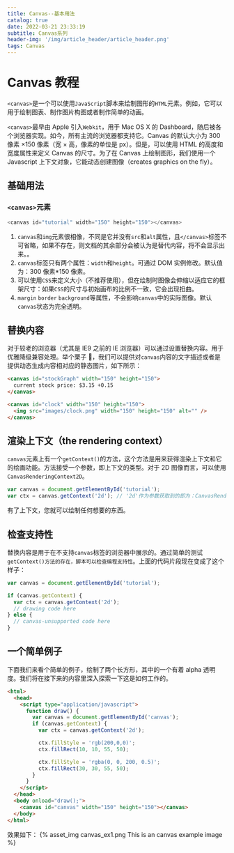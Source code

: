 ```yaml
---
title: Canvas--基本用法
catalog: true
date: 2022-03-21 23:33:19
subtitle: Canvas系列
header-img: '/img/article_header/article_header.png'
tags: Canvas
---
```


# Canvas 教程

`<canvas>`是一个可以使用`JavaScript`脚本来绘制图形的`HTML`元素。例如，它可以用于绘制图表、制作图片构图或者制作简单的动画。

`<canvas>`最早由 Apple 引入`Webkit`，用于 Mac OS X 的 Dashboard，随后被各个浏览器实现。如今，所有主流的浏览器都支持它。Canvas 的默认大小为 300 像素 ×150 像素（宽 × 高，像素的单位是 px）。但是，可以使用 HTML 的高度和宽度属性来定义 Canvas 的尺寸。为了在 Canvas 上绘制图形，我们使用一个 Javascript 上下文对象，它能动态创建图像（creates graphics on the fly）。

## 基础用法

### `<canvas>`元素

```js
<canvas id="tutorial" width="150" height="150"></canvas>
```

1. `canvas`和`img`元素很相像，不同是它并没有`src`和`alt`属性，且`</canvas>`标签不可省略，如果不存在，则文档的其余部分会被认为是替代内容，将不会显示出来。。
2. `canvas`标签只有两个属性：`width`和`height`。可通过 DOM 实例修改。默认值为：300 像素\*150 像素。
3. 可以使用`CSS`来定义大小（不推荐使用），但在绘制时图像会伸缩以适应它的框架尺寸：如果`CSS`的尺寸与初始画布的比例不一致，它会出现扭曲。
4. `margin` `border` `background`等属性，不会影响`canvas`中的实际图像。默认`canvas`状态为完全透明。

## 替换内容

对于较老的浏览器（尤其是 IE9 之前的 IE 浏览器）可以通过设置替换内容。用于优雅降级兼容处理。举个栗子 🌰，我们可以提供对`canvas`内容的文字描述或者是提供动态生成内容相对应的静态图片，如下所示：

```html
<canvas id="stockGraph" width="150" height="150">
  current stock price: $3.15 +0.15
</canvas>

<canvas id="clock" width="150" height="150">
  <img src="images/clock.png" width="150" height="150" alt="" />
</canvas>
```

## 渲染上下文（the rendering context）

`canvas`元素上有一个`getContext()`的方法，这个方法是用来获得渲染上下文和它的绘画功能。方法接受一个参数，即上下文的类型。对于 2D 图像而言，可以使用`CanvasRenderingContext2D`。

```js
var canvas = document.getElementById('tutorial');
var ctx = canvas.getContext('2d'); // '2d'作为参数获取到的即为：CanvasRenderingContext2D 实例
```

有了上下文，您就可以绘制任何想要的东西。

## 检查支持性

替换内容是用于在不支持`canvas`标签的浏览器中展示的。通过简单的测试`getContext()方法的存在，脚本可以检查编程支持性`。上面的代码片段现在变成了这个样子：

```js
var canvas = document.getElementById('tutorial');

if (canvas.getContext) {
  var ctx = canvas.getContext('2d');
  // drawing code here
} else {
  // canvas-unsupported code here
}
```

## 一个简单例子

下面我们来看个简单的例子，绘制了两个长方形，其中的一个有着 alpha 透明度。我们将在接下来的内容里深入探索一下这是如何工作的。

```html
<html>
  <head>
    <script type="application/javascript">
      function draw() {
        var canvas = document.getElementById('canvas');
        if (canvas.getContext) {
          var ctx = canvas.getContext('2d');

          ctx.fillStyle = 'rgb(200,0,0)';
          ctx.fillRect(10, 10, 55, 50);

          ctx.fillStyle = 'rgba(0, 0, 200, 0.5)';
          ctx.fillRect(30, 30, 55, 50);
        }
      }
    </script>
  </head>
  <body onload="draw();">
    <canvas id="canvas" width="150" height="150"></canvas>
  </body>
</html>
```

效果如下：
{% asset_img canvas_ex1.png This is an canvas example image %}
